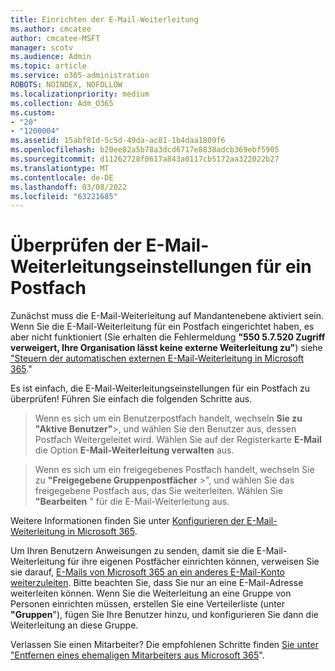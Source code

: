 ```yaml
---
title: Einrichten der E-Mail-Weiterleitung
ms.author: cmcatee
author: cmcatee-MSFT
manager: scotv
ms.audience: Admin
ms.topic: article
ms.service: o365-administration
ROBOTS: NOINDEX, NOFOLLOW
ms.localizationpriority: medium
ms.collection: Adm_O365
ms.custom:
- "20"
- "1200004"
ms.assetid: 15abf81d-5c5d-49da-ac81-1b4daa1809f6
ms.openlocfilehash: b20ee82a5b78a3dcd6717e8838adcb369ebf5905
ms.sourcegitcommit: d11262728f0617a843a0117cb5172aa322022b27
ms.translationtype: MT
ms.contentlocale: de-DE
ms.lasthandoff: 03/08/2022
ms.locfileid: "63221685"
---
```

# <a name="check-the-email-forwarding-settings-for-a-mailbox"></a>Überprüfen der E-Mail-Weiterleitungseinstellungen für ein Postfach

Zunächst muss die E-Mail-Weiterleitung auf Mandantenebene aktiviert sein. Wenn Sie die E-Mail-Weiterleitung für ein Postfach eingerichtet haben, es aber nicht funktioniert (Sie erhalten die Fehlermeldung **"550 5.7.520 Zugriff verweigert, Ihre Organisation lässt keine externe Weiterleitung zu"**) siehe ["Steuern der automatischen externen E-Mail-Weiterleitung in Microsoft 365](https://docs.microsoft.com/microsoft-365/security/office-365-security/external-email-forwarding)."

Es ist einfach, die E-Mail-Weiterleitungseinstellungen für ein Postfach zu überprüfen! Führen Sie einfach die folgenden Schritte aus.
  
> Wenn es sich um ein Benutzerpostfach handelt, wechseln **Sie zu "Aktive Benutzer"**\>, und wählen Sie den Benutzer aus, dessen Postfach Weitergeleitet wird. Wählen Sie auf der Registerkarte **E-Mail** die Option **E-Mail-Weiterleitung verwalten** aus.

> Wenn es sich um ein freigegebenes Postfach handelt, wechseln Sie zu **"Freigegebene Gruppenpostfächer**  \>", und wählen Sie das freigegebene Postfach aus, das Sie weiterleiten. Wählen Sie **"Bearbeiten** " für die E-Mail-Weiterleitung aus.

Weitere Informationen finden Sie unter [Konfigurieren der E-Mail-Weiterleitung in Microsoft 365](https://docs.microsoft.com/microsoft-365/admin/email/configure-email-forwarding).
  
Um Ihren Benutzern Anweisungen zu senden, damit sie die E-Mail-Weiterleitung für ihre eigenen Postfächer einrichten können, verweisen Sie sie darauf, [E-Mails von Microsoft 365 an ein anderes E-Mail-Konto weiterzuleiten](https://support.office.com/article/Forward-email-from-Office-365-to-another-email-account-1ed4ee1e-74f8-4f53-a174-86b748ff6a0e). Bitte beachten Sie, dass Sie nur an eine E-Mail-Adresse weiterleiten können. Wenn Sie die Weiterleitung an eine Gruppe von Personen einrichten müssen, erstellen Sie eine Verteilerliste (unter **"Gruppen**"), fügen Sie Ihre Benutzer hinzu, und konfigurieren Sie dann die Weiterleitung an diese Gruppe.
  
Verlassen Sie einen Mitarbeiter? Die empfohlenen Schritte finden [Sie unter "Entfernen eines ehemaligen Mitarbeiters aus Microsoft 365](https://docs.microsoft.com/microsoft-365/admin/add-users/remove-former-employee)".